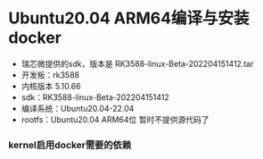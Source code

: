 # Ubuntu20.04 ARM64编译与安装docker
- 瑞芯微提供的sdk，版本是 RK3588-linux-Beta-202204151412.tar
- 开发板：rk3588 
- 内核版本 5.10.66
- sdk：RK3588-linux-Beta-202204151412
- 编译系统：Ubuntu20.04-22.04
- rootfs：Ubuntu20.04 ARM64位 暂时不提供源代码了

### kernel启用docker需要的依赖

